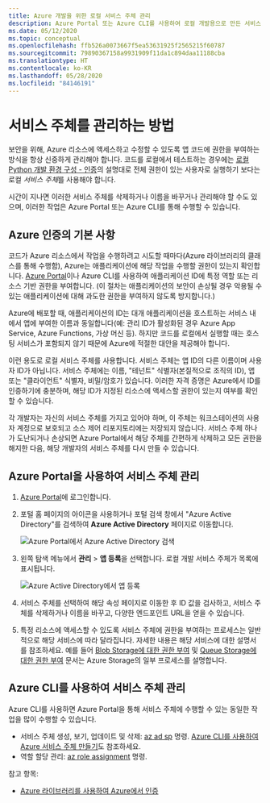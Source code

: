 ```yaml
---
title: Azure 개발을 위한 로컬 서비스 주체 관리
description: Azure Portal 또는 Azure CLI를 사용하여 로컬 개발용으로 만든 서비스 주체를 관리하는 방법입니다.
ms.date: 05/12/2020
ms.topic: conceptual
ms.openlocfilehash: ffb526a0073667f5ea53631925f2565215f60787
ms.sourcegitcommit: 79890367158a9931909f11da1c894daa11188cba
ms.translationtype: HT
ms.contentlocale: ko-KR
ms.lasthandoff: 05/28/2020
ms.locfileid: "84146191"
---
```

# <a name="how-to-manage-service-principals"></a>서비스 주체를 관리하는 방법

보안을 위해, Azure 리소스에 액세스하고 수정할 수 있도록 앱 코드에 권한을 부여하는 방식을 항상 신중하게 관리해야 합니다. 코드를 로컬에서 테스트하는 경우에는 [로컬 Python 개발 환경 구성 - 인증](configure-local-development-environment.md#configure-authentication)의 설명대로 전체 권한이 있는 사용자로 실행하기 보다는 로컬 *서비스 주체*를 사용해야 합니다.

시간이 지나면 이러한 서비스 주체를 삭제하거나 이름을 바꾸거나 관리해야 할 수도 있으며, 이러한 작업은 Azure Portal 또는 Azure CLI를 통해 수행할 수 있습니다.

## <a name="basics-of-azure-authorization"></a>Azure 인증의 기본 사항

코드가 Azure 리소스에서 작업을 수행하려고 시도할 때마다(Azure 라이브러리의 클래스를 통해 수행함), Azure는 애플리케이션에 해당 작업을 수행할 권한이 있는지 확인합니다. [Azure Portal](https://portal.azure.com)이나 Azure CLI를 사용하여 애플리케이션 ID에 특정 역할 또는 리소스 기반 권한을 부여합니다. (이 절차는 애플리케이션의 보안이 손상될 경우 악용될 수 있는 애플리케이션에 대해 과도한 권한을 부여하지 않도록 방지합니다.)

Azure에 배포할 때, 애플리케이션의 ID는 대개 애플리케이션을 호스트하는 서비스 내에서 앱에 부여한 이름과 동일합니다(예: 관리 ID가 활성화된 경우 Azure App Service, Azure Functions, 가상 머신 등). 하지만 코드를 로컬에서 실행할 때는 호스팅 서비스가 포함되지 않기 때문에 Azure에 적절한 대안을 제공해야 합니다.

이런 용도로 로컬 서비스 주체를 사용합니다. 서비스 주체는 앱 ID의 다른 이름이며 사용자 ID가 아닙니다. 서비스 주체에는 이름, "테넌트" 식별자(본질적으로 조직의 ID), 앱 또는 "클라이언트" 식별자, 비밀/암호가 있습니다. 이러한 자격 증명은 Azure에서 ID를 인증하기에 충분하며, 해당 ID가 지정된 리소스에 액세스할 권한이 있는지 여부를 확인할 수 있습니다.

각 개발자는 자신의 서비스 주체를 가지고 있어야 하며, 이 주체는 워크스테이션의 사용자 계정으로 보호되고 소스 제어 리포지토리에는 저장되지 않습니다. 서비스 주체 하나가 도난되거나 손상되면 Azure Portal에서 해당 주체를 간편하게 삭제하고 모든 권한을 해지한 다음, 해당 개발자의 서비스 주체를 다시 만들 수 있습니다.

## <a name="manage-service-principals-using-the-azure-portal"></a>Azure Portal을 사용하여 서비스 주체 관리

1. [Azure Portal](https://portal.azure.com)에 로그인합니다.

1. 포털 홈 페이지의 아이콘을 사용하거나 포털 검색 창에서 "Azure Active Directory"를 검색하여 **Azure Active Directory** 페이지로 이동합니다.

    ![Azure Portal에서 Azure Active Directory 검색](media/how-to-manage-service-principals/azure-ad-portal-search.png)

1. 왼쪽 탐색 메뉴에서 **관리** > **앱 등록**을 선택합니다. 로컬 개발 서비스 주체가 목록에 표시됩니다.

    ![Azure Active Directory에서 앱 등록](media/how-to-manage-service-principals/azure-ad-app-registrations.png)

1. 서비스 주체를 선택하여 해당 속성 페이지로 이동한 후 ID 값을 검사하고, 서비스 주체를 삭제하거나 이름을 바꾸고, 다양한 엔드포인트 URL을 얻을 수 있습니다.

1. 특정 리소스에 액세스할 수 있도록 서비스 주체에 권한을 부여하는 프로세스는 일반적으로 해당 서비스에 따라 달라집니다. 자세한 내용은 해당 서비스에 대한 설명서를 참조하세요. 예를 들어 [Blob Storage에 대한 권한 부여](/azure/storage/common/storage-auth-aad-rbac-portal) 및 [Queue Storage에 대한 권한 부여](/azure/storage/common/storage-auth-aad-rbac-portal) 문서는 Azure Storage의 일부 프로세스를 설명합니다.

## <a name="manage-service-principals-using-the-azure-cli"></a>Azure CLI를 사용하여 서비스 주체 관리

Azure CLI를 사용하면 Azure Portal을 통해 서비스 주체에 수행할 수 있는 동일한 작업을 많이 수행할 수 있습니다.

- 서비스 주체 생성, 보기, 업데이트 및 삭제: [az ad sp](/cli/azure/ad/sp?view=azure-cli-latest) 명령. [Azure CLI를 사용하여 Azure 서비스 주체 만들기](/cli/azure/create-an-azure-service-principal-azure-cli?view=azure-cli-latest)도 참조하세요.
- 역할 할당 관리: [az role assignment](/cli/azure/role/assignment?view=azure-cli-latest) 명령.

참고 항목:

- [Azure 라이브러리를 사용하여 Azure에서 인증](azure-sdk-authenticate.md)
